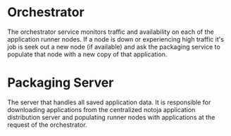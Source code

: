 # Orchestrator

The orchestrator service monitors traffic and availability on each of the application runner nodes.  If a node is down or experiencing high traffic it's job is seek out a new node (if available) and ask the packaging service to populate that node with a new copy of that application. 


# Packaging Server

The server that handles all saved application data.  It is responsible for downloading applications from the centralized notoja application distribution server and populating runner nodes with applications at the request of the orchestrator.
